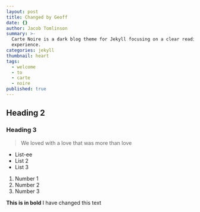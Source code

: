 ```yaml
---
layout: post
title: Changed by Geoff
date: {}
author: Jacob Tomlinson
summary: >-
  Carte Noire is a dark blog theme for Jekyll focusing on a clear reading
  experience.
categories: jekyll
thumbnail: heart
tags:
  - welcome
  - to
  - carte
  - noire
published: true
---
```

## Heading 2 ##

### Heading 3 ###

> We loved with a love that was more than love

- List-ee
- List 2
- List 3



1. Number 1
1. Number 2
1. Number 3


****This is in bold****
I have changed this text

